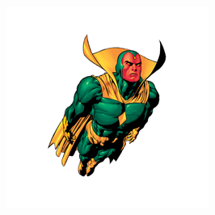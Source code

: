 <p align="center">
  <img
    alt="Vision"
    src="https://raw.githubusercontent.com/pioug/vision/master/doc/vision.png"
    width="400" />
</p>

